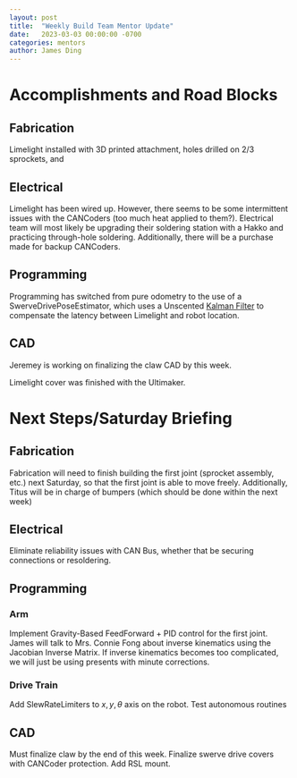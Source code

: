 ```yaml
---
layout: post
title:  "Weekly Build Team Mentor Update"
date:   2023-03-03 00:00:00 -0700
categories: mentors
author: James Ding
---
```


# Accomplishments and Road Blocks

## Fabrication

Limelight installed with 3D printed attachment, holes drilled on 2/3 sprockets, and

## Electrical

Limelight has been wired up. However, there seems to be some intermittent issues with the CANCoders (too much heat applied to them?). Electrical team will most likely be upgrading their soldering station with a Hakko and practicing through-hole soldering. Additionally, there will be a purchase made for backup CANCoders.

## Programming

Programming has switched from pure odometry to the use of a SwerveDrivePoseEstimator, which uses a Unscented [Kalman Filter](https://docs.wpilib.org/en/stable/docs/software/advanced-controls/state-space/state-space-observers.html#kalman-filters) to compensate the latency between Limelight and robot location.

## CAD

Jeremey is working on finalizing the claw CAD by this week.

Limelight cover was finished with the Ultimaker.

# Next Steps/Saturday Briefing

## Fabrication

Fabrication will need to finish building the first joint (sprocket assembly, etc.) next Saturday, so that the first joint is able to move freely. Additionally, Titus will be in charge of bumpers (which should be done within the next week)

## Electrical

Eliminate reliability issues with CAN Bus, whether that be securing connections or resoldering.

## Programming

### Arm

Implement Gravity-Based FeedForward + PID control for the first joint. James will talk to Mrs. Connie Fong about inverse kinematics using the Jacobian Inverse Matrix. If inverse kinematics becomes too complicated, we will just be using presents with minute corrections.

### Drive Train

Add SlewRateLimiters to $x,y, \theta$ axis on the robot. Test autonomous routines

## CAD

Must finalize claw by the end of this week. Finalize swerve drive covers with CANCoder protection. Add RSL mount.
